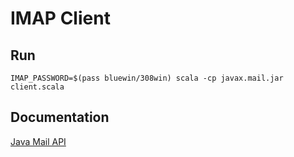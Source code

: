 IMAP Client
===========

Run
---

	IMAP_PASSWORD=$(pass bluewin/308win) scala -cp javax.mail.jar client.scala

Documentation
-------------

[Java Mail API](https://javaee.github.io/javamail/docs/api/)
